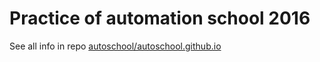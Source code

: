 # Practice of automation school 2016

See all info in repo [autoschool/autoschool.github.io](https://github.com/autoschool/autoschool.github.io)
